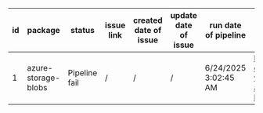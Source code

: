 
| id | package | status | issue link | created date of issue | update date of issue | run date of pipeline | pipeline run link |
|----|---------|--------|------------|-----------------------|----------------------| ---------------------| ----------------- |
| 1 | azure-storage-blobs | Pipeline fail | / | / | / | 6/24/2025 3:02:45 AM | https://dev.azure.com/v-qzhong-dotnet/content-validation-automation/_build/results?buildId=10 |